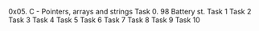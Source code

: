 0x05. C - Pointers, arrays and strings
Task 0. 98 Battery st.
Task 1
Task 2
Task 3
Task 4
Task 5
Task 6
Task 7
Task 8
Task 9
Task 10
